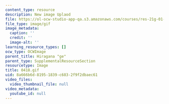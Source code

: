 ```yaml
---
content_type: resource
description: New image Uplaod
file: https://ol-ocw-studio-app-qa.s3.amazonaws.com/courses/res-21g-01-kana-spring-2010/8a666b6d81951839c6832f9f2dbaec61_0418.gif
file_type: image/gif
image_metadata:
  caption: ''
  credit: ''
  image-alt: ''
learning_resource_types: []
ocw_type: OCWImage
parent_title: Hiragana "ge"
parent_type: SupplementalResourceSection
resourcetype: Image
title: 0418.gif
uid: 8a666b6d-8195-1839-c683-2f9f2dbaec61
video_files:
  video_thumbnail_file: null
video_metadata:
  youtube_id: null
---
```

